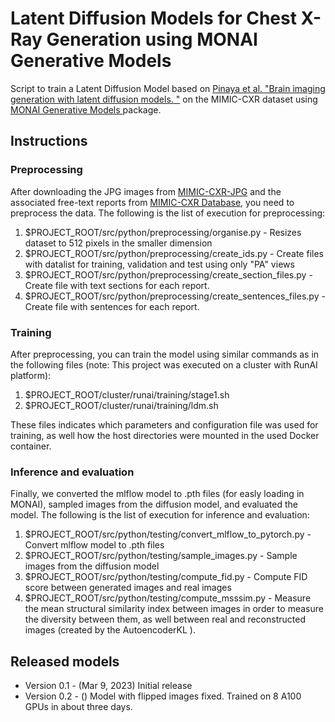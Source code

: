 # Latent Diffusion Models for Chest X-Ray Generation using MONAI Generative Models

Script to train a Latent Diffusion Model based on [Pinaya et al. "Brain imaging generation with latent diffusion models.
"](https://arxiv.org/abs/2209.07162) on the MIMIC-CXR dataset using [MONAI Generative Models
](https://github.com/Project-MONAI/GenerativeModels) package.


## Instructions
### Preprocessing
After downloading the JPG images from [MIMIC-CXR-JPG](https://physionet.org/content/mimic-cxr-jpg/2.0.0/) and the
associated free-text reports from [MIMIC-CXR Database](https://physionet.org/content/mimic-cxr/2.0.0/), you need to
preprocess the data. The following is the list of execution for preprocessing:

1) $PROJECT_ROOT/src/python/preprocessing/organise.py - Resizes dataset to 512 pixels in the smaller dimension
2) $PROJECT_ROOT/src/python/preprocessing/create_ids.py - Create files with datalist for training, validation and test using only "PA" views
3) $PROJECT_ROOT/src/python/preprocessing/create_section_files.py - Create file with text sections for each report.
4) $PROJECT_ROOT/src/python/preprocessing/create_sentences_files.py - Create file with sentences for each report.

### Training
After preprocessing, you can train the model using similar commands as in the following files (note: This project was
executed on a cluster with RunAI platform):

1) $PROJECT_ROOT/cluster/runai/training/stage1.sh
2) $PROJECT_ROOT/cluster/runai/training/ldm.sh

These files indicates which parameters and configuration file was used for training, as well how the host directories
were mounted in the used Docker container.

### Inference and evaluation
Finally, we converted the mlflow model to .pth files (for easly loading in MONAI), sampled images from the diffusion
model, and evaluated the model. The following is the list of execution for inference and evaluation:

1) $PROJECT_ROOT/src/python/testing/convert_mlflow_to_pytorch.py - Convert mlflow model to .pth files
2) $PROJECT_ROOT/src/python/testing/sample_images.py - Sample images from the diffusion model
3) $PROJECT_ROOT/src/python/testing/compute_fid.py - Compute FID score between generated images and real images
4) $PROJECT_ROOT/src/python/testing/compute_msssim.py - Measure the mean structural similarity index between images in
order to measure the diversity between them, as well between real and reconstructed images (created by the AutoencoderKL
).


## Released models
- Version 0.1 - (Mar 9, 2023) Initial release
- Version 0.2 - () Model with flipped images fixed. Trained on 8 A100 GPUs in about three days.
